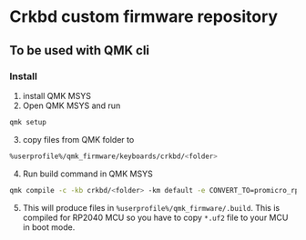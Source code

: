# Crkbd custom firmware repository

## To be used with QMK cli

### Install
1. install QMK MSYS
2. Open QMK MSYS and run 
```bash
qmk setup
```
3. copy files from QMK folder to
```bash
%userprofile%/qmk_firmware/keyboards/crkbd/<folder>
```
4. Run build command in QMK MSYS
```bash
qmk compile -c -kb crkbd/<folder> -km default -e CONVERT_TO=promicro_rp2040
```
5. This will produce files in `%userprofile%/qmk_firmware/.build`. This is compiled for RP2040 MCU so you have to copy `*.uf2` file to your MCU in boot mode.
